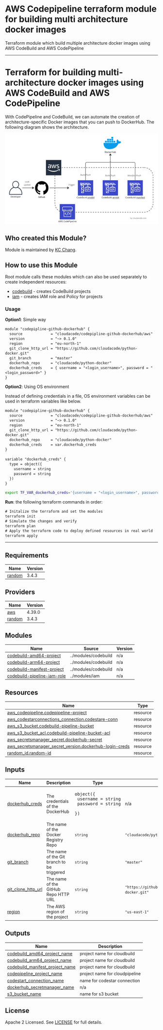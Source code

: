 # AWS Codepipeline terraform module for building multi architecture docker images

Terraform module which build multiple architecture docker images using AWS CodeBuild and AWS CodePipeline

---
# Terraform for building multi-architecture docker images using AWS CodeBuild and AWS CodePipeline

With CodePipeline and CodeBuild, we can automate the creation of architecture-specific Docker images that you can push to DockerHub. The following diagram shows the architecture.

![multi-architecture-build](./multi-architecture-build.jpg)

## Who created this Module?

Module is maintained by [KC Chang](https://github.com/cloudacode).

## How to use this Module

Root module calls these modules which can also be used separately to create independent resources:

- [codebuild](./modules/codebuild/) - creates CodeBuild projects
- [iam](./modules/iam/) - creates IAM role and Policy for projects

### Usage

**Option1**: Simple way

```hcl
module "codepipline-github-dockerhub" {
  source             = "cloudacode/codepipline-github-dockerhub/aws"
  version            = "~> 0.1.0"
  region             = "eu-north-1"
  git_clone_http_url = "https://github.com/cloudacode/python-docker.git"
  git_branch         = "master"
  dockerhub_repo     = "cloudacode/python-docker"
  dockerhub_creds    = { username = "<login_username>", password = "<login_password>" }
}
```

**Option2**: Using OS environment

Instead of defining credentials in a file, OS environment variables can be used in terraform variables like below.

```hcl
module "codepipline-github-dockerhub" {
  source             = "cloudacode/codepipline-github-dockerhub/aws"
  version            = "~> 0.1.0"
  region             = "eu-north-1"
  git_clone_http_url = "https://github.com/cloudacode/python-docker.git"
  dockerhub_repo     = "cloudacode/python-docker"
  dockerhub_creds    = var.dockerhub_creds
}

variable "dockerhub_creds" {
  type = object({
    username = string
    password = string
  })
}
```

```bash
export TF_VAR_dockerhub_creds='{username = "<login_username>", password = "<login_password>"}'
```

**Run**: the following terraform commands in order:

```
# Initalize the terraform and set the modules
terraform init
# Simulate the changes and verify
terraform plan
# Apply the terraform code to deploy defined resources in real world
terraform apply
```

---
<!-- BEGIN_TF_DOCS -->
## Requirements

| Name | Version |
|------|---------|
| <a name="requirement_random"></a> [random](#requirement\_random) | 3.4.3 |

## Providers

| Name | Version |
|------|---------|
| <a name="provider_aws"></a> [aws](#provider\_aws) | 4.39.0 |
| <a name="provider_random"></a> [random](#provider\_random) | 3.4.3 |

## Modules

| Name | Source | Version |
|------|--------|---------|
| <a name="module_codebuild-amd64-project"></a> [codebuild-amd64-project](#module\_codebuild-amd64-project) | ../modules/codebuild | n/a |
| <a name="module_codebuild-arm64-project"></a> [codebuild-arm64-project](#module\_codebuild-arm64-project) | ../modules/codebuild | n/a |
| <a name="module_codebuild-manifest-project"></a> [codebuild-manifest-project](#module\_codebuild-manifest-project) | ../modules/codebuild | n/a |
| <a name="module_codebuild-pipeline-iam-role"></a> [codebuild-pipeline-iam-role](#module\_codebuild-pipeline-iam-role) | ../modules/iam | n/a |

## Resources

| Name | Type |
|------|------|
| [aws_codepipeline.codepipeline-project](https://registry.terraform.io/providers/hashicorp/aws/latest/docs/resources/codepipeline) | resource |
| [aws_codestarconnections_connection.codestare-conn](https://registry.terraform.io/providers/hashicorp/aws/latest/docs/resources/codestarconnections_connection) | resource |
| [aws_s3_bucket.codebuild-pipeline-bucket](https://registry.terraform.io/providers/hashicorp/aws/latest/docs/resources/s3_bucket) | resource |
| [aws_s3_bucket_acl.codebuild-pipeline-bucket-acl](https://registry.terraform.io/providers/hashicorp/aws/latest/docs/resources/s3_bucket_acl) | resource |
| [aws_secretsmanager_secret.dockerhub-secret](https://registry.terraform.io/providers/hashicorp/aws/latest/docs/resources/secretsmanager_secret) | resource |
| [aws_secretsmanager_secret_version.dockerhub-login-creds](https://registry.terraform.io/providers/hashicorp/aws/latest/docs/resources/secretsmanager_secret_version) | resource |
| [random_id.random-id](https://registry.terraform.io/providers/hashicorp/random/3.4.3/docs/resources/id) | resource |

## Inputs

| Name | Description | Type | Default | Required |
|------|-------------|------|---------|:--------:|
| <a name="input_dockerhub_creds"></a> [dockerhub\_creds](#input\_dockerhub\_creds) | The credentials of the DockerHub | <pre>object({<br>    username = string<br>    password = string<br>  })</pre> | n/a | yes |
| <a name="input_dockerhub_repo"></a> [dockerhub\_repo](#input\_dockerhub\_repo) | The name of the Docker Registry Repo | `string` | `"cloudacode/python-docker"` | yes |
| <a name="input_git_branch"></a> [git\_branch](#input\_git\_branch) | The name of the Git branch to be triggered | `string` | `"master"` | no |
| <a name="input_git_clone_http_url"></a> [git\_clone\_http\_url](#input\_git\_clone\_http\_url) | The name of the GitHub Repo HTTP URL | `string` | `"https://github.com/cloudacode/python-docker.git"` | yes |
| <a name="input_region"></a> [region](#input\_region) | The AWS region of the project | `string` | `"us-east-1"` | no |

## Outputs

| Name | Description |
|------|-------------|
| <a name="output_codebuild_amd64_project_name"></a> [codebuild\_amd64\_project\_name](#output\_codebuild\_amd64\_project\_name) | project name for cloudbuild |
| <a name="output_codebuild_arm64_project_name"></a> [codebuild\_arm64\_project\_name](#output\_codebuild\_arm64\_project\_name) | project name for cloudbuild |
| <a name="output_codebuild_manifest_project_name"></a> [codebuild\_manifest\_project\_name](#output\_codebuild\_manifest\_project\_name) | project name for cloudbuild |
| <a name="output_codepipeline_project_name"></a> [codepipeline\_project\_name](#output\_codepipeline\_project\_name) | project name for cloudpipeline |
| <a name="output_codestart_connection_name"></a> [codestart\_connection\_name](#output\_codestart\_connection\_name) | name for codestar connection |
| <a name="output_dockerhub_secretmanager_name"></a> [dockerhub\_secretmanager\_name](#output\_dockerhub\_secretmanager\_name) | n/a |
| <a name="output_s3_bucket_name"></a> [s3\_bucket\_name](#output\_s3\_bucket\_name) | name for s3 bucket |
<!-- END_TF_DOCS -->

## License

Apache 2 Licensed. See [LICENSE](https://github.com/cloudacode/terraform-aws-codepipline-github-dockerhub/blob/main/LICENSE) for full details.

